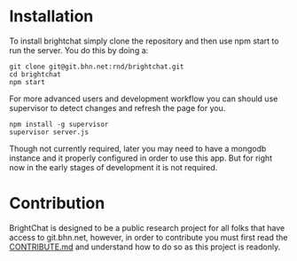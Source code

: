 # Installation
To install brightchat simply clone the repository and then use npm start to run the server. You do this by doing a:

```
git clone git@git.bhn.net:rnd/brightchat.git
cd brightchat
npm start
```

For more advanced users and development workflow you can should use supervisor to detect changes and refresh the page for you.

```
npm install -g supervisor
supervisor server.js
```

Though not currently required, later you may need to have a mongodb instance and it properly configured in order to use this app. But for right now in
the early stages of development it is not required.

# Contribution
BrightChat is designed to be a public research project for all folks that have access to git.bhn.net, however, in order to
contribute you must first read the [CONTRIBUTE.md](http://git.bhn.net/rnd/brightchat/wikis/contribution-guidelines) and understand how to do so as this project is readonly.
